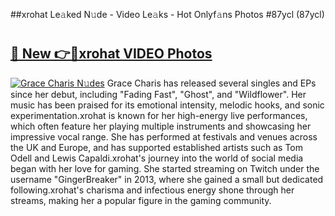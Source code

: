 ##xrohat Le𝚊ked N𝚞de - Video Le𝚊ks - Hot Onlyf𝚊ns Photos #87ycl (87ycl)

# <h2><a href="https://mediaupload.pro?title=xrohat&ref=9FEB">🔗 New 👉🔴xrohat VIDEO Photos</a></h2>

[![Grace Charis N𝚞des](https://i.imgur.com/rIISA9y.gif)](https://mediaupload.pro?title=xrohat&ref=9FEB)
Grace Charis has released several singles and EPs since her debut, including "Fading Fast", "Ghost", and "Wildflower". Her music has been praised for its emotional intensity, melodic hooks, and sonic experimentation.xrohat is known for her high-energy live performances, which often feature her playing multiple instruments and showcasing her impressive vocal range. She has performed at festivals and venues across the UK and Europe, and has supported established artists such as Tom Odell and Lewis Capaldi.xrohat's journey into the world of social media began with her love for gaming. She started streaming on Twitch under the username "GingerBreaker" in 2013, where she gained a small but dedicated following.xrohat's charisma and infectious energy shone through her streams, making her a popular figure in the gaming community.